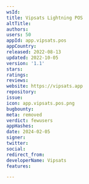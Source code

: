 ```yaml
---
wsId: 
title: Vipsats Lightning POS
altTitle: 
authors: 
users: 50
appId: app.vipsats.pos
appCountry: 
released: 2022-08-13
updated: 2022-10-05
version: '1.1'
stars: 
ratings: 
reviews: 
website: https://vipsats.app
repository: 
issue: 
icon: app.vipsats.pos.png
bugbounty: 
meta: removed
verdict: fewusers
appHashes: 
date: 2024-02-05
signer: 
twitter: 
social: 
redirect_from: 
developerName: Vipsats
features: 

---
```


